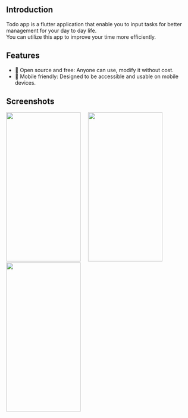 ## Introduction

Todo app is a flutter application that enable you to input tasks for better management for your day to day life.<br>
You can utilize this app to improve your time more efficiently.

## Features
- 📖 Open source and free: Anyone can use, modify it without cost.
- 📱 Mobile friendly: Designed to be accessible and usable on mobile devices.


## Screenshots
<img src="https://cdn.discordapp.com/attachments/1087031595438968853/1092490939987140639/Screenshot_1680540183.png" width="200" height="400">&nbsp;&nbsp;&nbsp;&nbsp;&nbsp;<img src="https://cdn.discordapp.com/attachments/1087031595438968853/1092490915341402112/Screenshot_1680540032.png" width="200" height="400">&nbsp;&nbsp;&nbsp;&nbsp;&nbsp;<img src="https://cdn.discordapp.com/attachments/1087031595438968853/1092491003132387429/Screenshot_1680540191.png" width="200" height="400">





